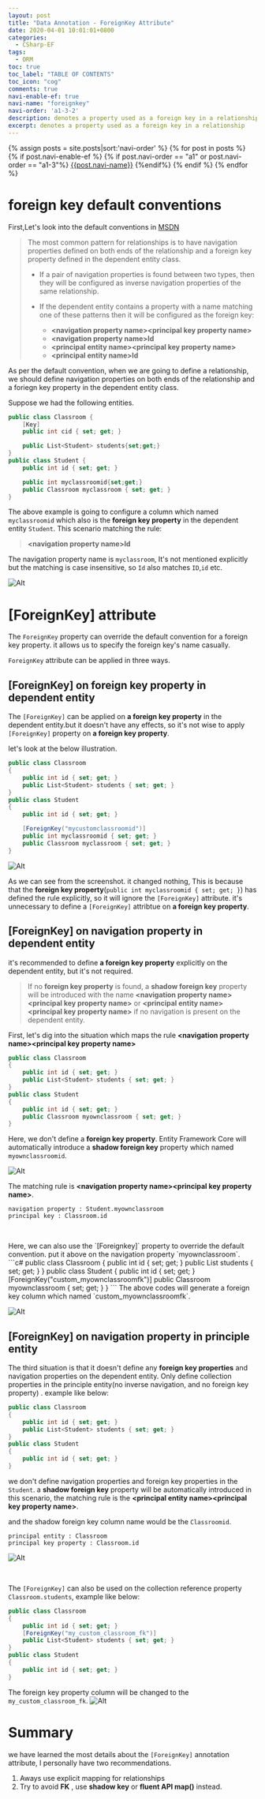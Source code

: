 ```yaml
---
layout: post
title: "Data Annotation - ForeignKey Attribute"
date: 2020-04-01 10:01:01+0800
categories:
  - CSharp-EF
tags:
  - ORM
toc: true
toc_label: "TABLE OF CONTENTS"
toc_icon: "cog"
comments: true
navi-enable-ef: true
navi-name: "foreignkey"
navi-order: 'a1-3-2'
description: denotes a property used as a foreign key in a relationship
excerpt: denotes a property used as a foreign key in a relationship
---
```

<!--navigation bar-->
<div class='navi-link-container'>
  {% assign posts = site.posts|sort:'navi-order' %}
  {% for post in posts %}
    {% if post.navi-enable-ef %}
        {% if post.navi-order == "a1" or
              post.navi-order == "a1-3"%}
            <a href="{{ site.baseurl }}{{ post.url }}" class='navi-link'>{{post.navi-name}}</a>
        {%endif%}
    {% endif %}
  {% endfor %}
<a class='navi-link'></a></div>
<!--navigation bar-->

# foreign key default conventions

First,Let's look into the default conventions in [MSDN](https://docs.microsoft.com/en-us/ef/core/modeling/relationships?tabs=fluent-api%2Cfluent-api-simple-key%2Csimple-key#conventions)


>The most common pattern for relationships is to have navigation properties defined on both ends of the relationship and a foreign key property defined in the dependent entity class.
>
> * If a pair of navigation properties is found between two types, then they will be configured as inverse navigation properties of the same relationship.
>
>* If the dependent entity contains a property with a name matching one of these patterns then it will be configured as the foreign key:
>
>   * **\<navigation property name\>\<principal key property name\>**  
>   * **\<navigation property name\>Id**  
>   * **\<principal entity name\>\<principal key property name\>**  
>   * **\<principal entity name\>Id**

As per the default convention, when we are going to define a relationship, we should define navigation properties on both ends of the relationship and a foriegn key property in the dependent entity class.

Suppose we had the following entities.

```c#
public class Classroom { 
    [Key]
    public int cid { set; get; }

    public List<Student> students{set;get;}
}
public class Student { 
    public int id { set; get; }

    public int myclassroomid{set;get;}
    public Classroom myclassroom { set; get; }
}
```

The above example is going to configure a column which named `myclassroomid` which also is the **foreign key property** in the dependent entity `Student`. This scenario matching the rule: 
> **\<navigation property name\>Id**

The navigation property name is `myclassroom`, It's not mentioned explicitly but the matching is case insensitive, so `Id` also matches `ID`,`id` etc.

![Alt][1]

# [ForeignKey] attribute

The  `ForeignKey` property can override the default convention for a foreign key property. it allows us to specify the foreign key's name casually.

`ForeignKey` attribute can be applied in three ways.

## [ForeignKey] on foreign key property in dependent entity

The `[ForeignKey]` can be applied on **a foreign key property** in the dependent entity.but it doesn't have any effects, so it's not wise to apply `[ForeignKey]` property on **a foreign key property**.

let's look at the below illustration.
```c#
public class Classroom
{
    public int id { set; get; }
    public List<Student> students { set; get; }
}
public class Student
{
    public int id { set; get; }

    [ForeignKey("mycustomclassroomid")]
    public int myclassroomid { set; get; }
    public Classroom myclassroom { set; get; }
}
```
![Alt][2]

As we can see from the screenshot. it changed nothing, This is because that the **foreign key property**(`public int myclassroomid { set; get; }`) has defined the rule explicitly, so it will ignore the `[ForeignKey]` attribute. it's unnecessary to define a `[ForeignKey]` attribtue on **a foreign key property**.


## [ForeignKey] on navigation property in dependent entity
it's recommended to define **a foreign key property** explicitly on the dependent entity, but it's not required. 
> If no **foreign key property** is found, a **shadow foreign key** property will be introduced with the name **\<navigation property name\>\<principal key property name\>** or **\<principal entity name\>\<principal key property name\>** if no navigation is present on the dependent entity.

First, let's dig into the situation which maps the rule **\<navigation property name\>\<principal key property name\>**
```c#
public class Classroom
{
    public int id { set; get; }
    public List<Student> students { set; get; }
}
public class Student
{
    public int id { set; get; }
    public Classroom myownclassroom { set; get; }
}
```
Here, we don't define a **foreign key property**. Entity Framework Core will automatically introduce a **shadow foreign key** property which named `myownclassroomid`. 

![Alt][3]

The matching rule is **\<navigation property name\>\<principal key property name\>**. 
```
navigation property : Student.myownclassroom
principal key : Classroom.id
```
<p>&nbsp;</p>
Here, we can also use the `[Foreignkey]` property to override the default convention. put it above on the navigation property `myownclassroom`.
```c#
public class Classroom
{
    public int id { set; get; }
    public List<Student> students { set; get; }
}
public class Student
{
    public int id { set; get; }
    [ForeignKey("custom_myownclassroomfk")]
    public Classroom myownclassroom { set; get; }
}
```
The above codes will generate a foreign key column which named `custom_myownclassroomfk`. 

![Alt][4]

## [ForeignKey] on navigation property in principle entity
The third situation is that it doesn't define any **foreign key properties** and navigation properties on the dependent entity.
Only define collection properties in the principle entity(no inverse navigation, and no foreign key property) . example like below:

```c#
public class Classroom
{
    public int id { set; get; }
    public List<Student> students { set; get; }
}
public class Student
{
    public int id { set; get; }
}
```
we don't define navigation properties and foreign key properties in the `Student`. a **shadow foreign key** property will be automatically introduced in this scenario, the matching rule is the **\<principal entity name\>\<principal key property name\>**. 

and the shadow foreign key column name would be the `Classroomid`.
```
principal entity : Classroom
principal key property : Classroom.id
```
![Alt][5]


<p>&nbsp;</p>

The `[ForeignKey]` can also be used on the collection reference property `Classroom.students`, example like below:
```c#
public class Classroom
{
    public int id { set; get; }
    [ForeignKey("my_custom_classroom_fk")]
    public List<Student> students { set; get; }
}
public class Student
{
    public int id { set; get; }
}
```
The foreign key property column will be changed to the `my_custom_classroom_fk`. 
![Alt][6]

# Summary
we have learned the most details about the `[ForeignKey]` annotation attribute, I personally have two recommendations.
1. Aways use explicit mapping for relationships
2. Try to avoid **FK** , use **shadow key** or **fluent API map()** instead.




[1]:/blog/public/img/2020-04-01-Data-Annotation-Attribute-Foreignkey-b.png
[2]:/blog/public/img/2020-04-01-Data-Annotation-Attribute-Foreignkey-a.png
[3]:/blog/public/img/2020-04-01-Data-Annotation-Attribute-Foreignkey-c.png
[4]:/blog/public/img/2020-04-01-Data-Annotation-Attribute-Foreignkey-d.png
[5]:/blog/public/img/2020-04-01-Data-Annotation-Attribute-Foreignkey-e.png
[6]:/blog/public/img/2020-04-01-Data-Annotation-Attribute-Foreignkey-f.png
